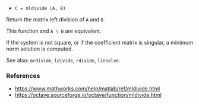 * `C = mldivide (A, B)`

Return the matrix left division of `A` and `B`.

This function and `A \ B` are equivalent.

If the system is not square, or if the coefficient matrix is
singular, a minimum norm solution is computed.

See also: `mrdivide`, `ldivide`, `rdivide`, `linsolve`.

### References

* https://www.mathworks.com/help/matlab/ref/mldivide.html
* https://octave.sourceforge.io/octave/function/mldivide.html
